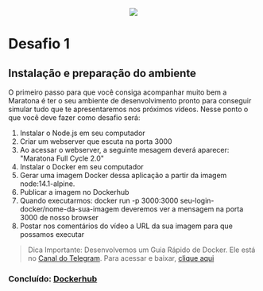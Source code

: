 <p align="center">
  <a href="http://nestjs.com/" target="blank"><img src="http://maratona.fullcycle.com.br/public/img/logo-maratona.png"/></a>
</p>

# Desafio 1

## Instalação e preparação do ambiente

O primeiro passo para que você consiga acompanhar muito bem a Maratona é ter o seu ambiente de desenvolvimento pronto para conseguir simular tudo que te apresentaremos nos próximos vídeos. Nesse ponto o que você deve fazer como desafio será:

1. Instalar o Node.js em seu computador
2. Criar um webserver que escuta na porta 3000
3. Ao acessar o webserver, a seguinte mesagem deverá aparecer: "Maratona Full Cycle 2.0"
4. Instalar o Docker em seu computador
5. Gerar uma imagem Docker dessa aplicação a partir da imagem node:14.1-alpine.
6. Publicar a imagem no Dockerhub
7. Quando executarmos: docker run -p 3000:3000 seu-login-docker/nome-da-sua-imagem deveremos ver a mensagem na porta 3000 de nosso browser
8. Postar nos comentários do vídeo a URL da sua imagem para que possamos executar

> Dica Importante: Desenvolvemos um Guia Rápido de Docker. Ele está no [Canal do Telegram](https://t.me/devfullcycle). Para acessar e baixar, [clique aqui](https://t.me/devfullcycle)


### Concluído: [Dockerhub](https://hub.docker.com/repository/docker/alyleite/challenge-01)
